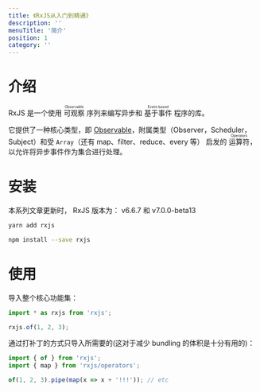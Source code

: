 ```yaml
---
title: 《RxJS从入门到精通》
description: ''
menuTitle: '简介'
position: 1
category: ''
---
```


# 介绍

RxJS 是一个使用 <ruby>可观察<rp>（</rp><rt>Observable</rt><rp>）</rp></ruby> 序列来编写异步和 <ruby>基于事件<rp>（</rp><rt>Event-based</rt><rp>）</rp></ruby> 程序的库。

它提供了一种核心类型，即 [Observable](#)，附属类型（Observer，Scheduler，Subject）和受 `Array`（还有 map、filter、reduce、every 等） 启发的 <ruby>运算符<rp>（</rp><rt>Operators</rt><rp>）</rp></ruby>，以允许将异步事件作为集合进行处理。

# 安装

<alert>

本系列文章更新时， RxJS 版本为： <badge>v6.6.7</badge> 和 <badge>v7.0.0-beta13</badge>

</alert>

<code-group>
  <code-block label="Yarn" active>

```bash
yarn add rxjs
```

  </code-block>
  <code-block label="NPM">

```bash
npm install --save rxjs
```

  </code-block>
</code-group>

# 使用

导入整个核心功能集：

```ts
import * as rxjs from 'rxjs';

rxjs.of(1, 2, 3);
```

通过打补丁的方式只导入所需要的(这对于减少 bundling 的体积是十分有用的)：

```ts
import { of } from 'rxjs';
import { map } from 'rxjs/operators';

of(1, 2, 3).pipe(map(x => x + '!!!')); // etc
```

<adsbygoogle></adsbygoogle>

